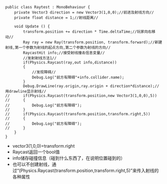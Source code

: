 ```
public class Raytest : MonoBehaviour {
	private Vector3 direction = new Vector3(1,0,0);//前进及射线方向//
	private float distance = 1;//射线距离//

	void Update () {
		transform.position += direction * Time.deltaTime;//玩家向右移动//
		Ray ray = new Ray(transform.position, transform.forward);//新建射线,第一个参数为射线的起点方向,第二个参数为射线的方向//
		RaycastHit info;//接受射线撞击信息变量//
		//发射射线方法1//
		if(Physics.Raycast(ray,out info,distance))
		{
			//发现障碍//
			Debug.Log("前方有障碍"+info.collider.name);
		}
		Debug.DrawLine(ray.origin,ray.origin + direction*distance);//用drawline显示射线//
//		if(Physics.Raycast(transform.position,new Vector3(1,0,0),5))
//		{
//			Debug.Log("前方有障碍");
//		}
//		if(Physics.Raycast(transform.position,transform.right,5))
//		{
//			Debug.Log("前方有障碍");
//		}
	}
}
```
* vector3(1,0,0)=transform.right
* Raycast返回一个bool值
* info储存碰撞信息（碰到什么东西了，在说明位置碰到的）
* 也可以不创建射线，通过“(Physics.Raycast(transform.position,transform.right,5)”来传入射线的各种属性